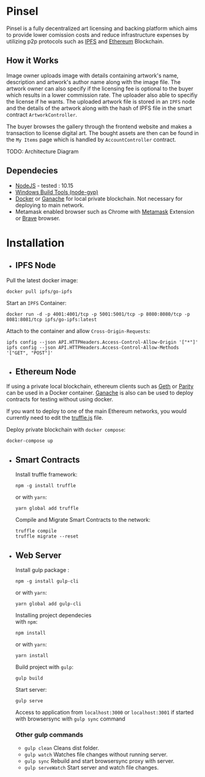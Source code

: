 # Pinsel

Pinsel is a fully decentralized art licensing and backing platform which aims to provide lower comission costs and reduce infrastructure expenses by utilizing p2p protocols such as [IPFS](https://ipfs.io/) and [Ethereum](https://www.ethereum.org/) Blockchain.

## How it Works

Image owner uploads image with details containing artwork's name, description and artwork's author name along with the image file. The artwork owner can also specify if the licensing fee is optional to the buyer which results in a lower commission rate. The uploader also able to specifiy the license if he wants. The uploaded artwork file is stored in an `IPFS` node and the details of the artwork along with the hash of IPFS file in the smart contract `ArtworkController`.  

The buyer browses the gallery through the frontend website and makes a transaction to license digital art. The bought assets are then can be found in the `My Items` page which is handled by `AccountController` contract.

TODO: Architecture Diagram

## Dependecies

* [NodeJS](https://nodejs.org/en/) - tested : 10.15
* [Windows Build Tools (node-gyp)](https://github.com/nodejs/node-gyp)
* [Docker](https://www.docker.com/) or [Ganache](https://truffleframework.com/ganache) for local private blockchain. Not necessary for deploying to main network.
* Metamask enabled browser such as Chrome with [Metamask](https://metamask.io/) Extension or [Brave](https://brave.com/) browser.

# Installation

* ## IPFS Node

Pull the latest docker image:

```
docker pull ipfs/go-ipfs
```

Start an `IPFS` Container:
```
docker run -d -p 4001:4001/tcp -p 5001:5001/tcp -p 8080:8080/tcp -p 8081:8081/tcp ipfs/go-ipfs:latest
```

Attach to the container and allow `Cross-Origin-Requests`:
```
ipfs config --json API.HTTPHeaders.Access-Control-Allow-Origin '["*"]'
ipfs config --json API.HTTPHeaders.Access-Control-Allow-Methods '["GET", "POST"]'
```


* ## Ethereum Node

If using a private local blockchain, ethereum clients such as [Geth](https://geth.ethereum.org/) or [Parity](https://www.parity.io/) can be used in a Docker container. [Ganache](https://truffleframework.com/ganache) is also can be used to deploy contracts for testing without using docker.

If you want to deploy to one of the main Ethereum networks, you would currently need to edit the [truffle.js](/truffle.js) file.

Deploy private blockchain with `docker compose`:
```
docker-compose up
```

* ## Smart Contracts

  Install truffle framework:
  ```
  npm -g install truffle
  ```
  or with `yarn`:
  ```
  yarn global add truffle
  ```

  Compile and Migrate Smart Contracts to the network:
  ```
  truffle compile
  truffle migrate --reset
  ```

* ## Web Server

  Install gulp package :
  ```
  npm -g install gulp-cli
  ```
  or with `yarn`:
  ```
  yarn global add gulp-cli
  ```

  Installing project dependecies  
  with `npm`:
  ```
  npm install
  ```
  or with `yarn`:
  ```
  yarn install
  ```

  Build project with `gulp`:
  ```
  gulp build
  ```

  Start server:
  ```
  gulp serve
  ```
    Access to application from `localhost:3000` or `localhost:3001` if started with browsersync with `gulp sync` command

  ### Other gulp commands
  * ```gulp clean``` Cleans dist folder.
  * ```gulp watch``` Watches file changes without running server.
  * ```gulp sync``` Rebuild and start browsersync proxy with server.
  * ```gulp serveWatch``` Start server and watch file changes.